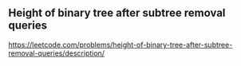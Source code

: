 ## Height of binary tree after subtree removal queries
https://leetcode.com/problems/height-of-binary-tree-after-subtree-removal-queries/description/
